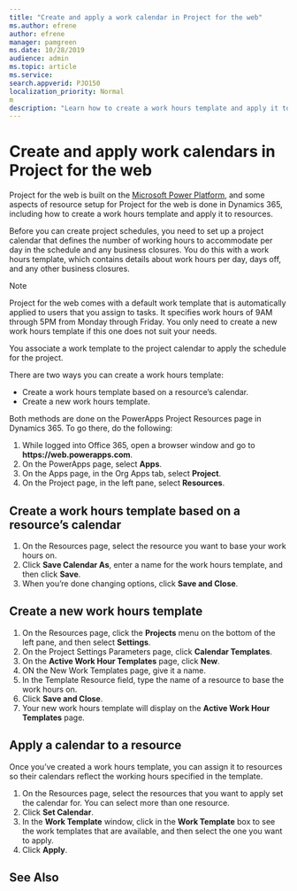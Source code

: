 ```yaml
---
title: "Create and apply a work calendar in Project for the web"
ms.author: efrene
author: efrene
manager: pamgreen
ms.date: 10/28/2019
audience: admin
ms.topic: article
ms.service: 
search.appverid: PJO150
localization_priority: Normal
m
description: "Learn how to create a work hours template and apply it to resources in Project for the web."
---
```


# Create and apply work calendars in Project for the web

Project for the web is built on the [Microsoft Power Platform](https://powerplatform.microsoft.com/en-us/), and some aspects of resource setup for Project for the web is done in Dynamics 365, including how to create a work hours template and apply it to resources.

Before you can create project schedules, you need to set up a project calendar that defines the number of working hours to accommodate per day in the schedule and any business closures. You do this with a work hours template, which contains details about work hours per day, days off, and any other business closures.

> [!Note]
> Project for the web comes with a default work template that is automatically applied to users that you assign to tasks. It specifies work hours of 9AM through 5PM from Monday through Friday. You only need to create a new work hours template if this one does not suit your needs.

You associate a work template to the project calendar to apply the schedule for the project.

There are two ways you can create a work hours template:
- Create a work hours template based on a resource’s calendar.
- Create a new work hours template.
 
Both methods are done on the PowerApps Project Resources page in Dynamics 365. To go there, do the following:
1. While logged into Office 365, open a browser window and go to **https://<spam><spam>web.powerapps<spam><spam>.com**.
2. On the PowerApps page, select **Apps**.
3. On the Apps page, in the Org Apps tab, select **Project**.
4. On the Project page, in the left pane, select **Resources**.
 

## Create a work hours template based on a resource’s calendar

1. On the Resources page, select the resource you want to base your work hours on.
2. Click **Save Calendar As**, enter a name for the work hours template, and then click **Save**.
3. When you’re done changing options, click **Save and Close**.


## Create a new work hours template

1. On the Resources page, click the **Projects** menu on the bottom of the left pane, and then select **Settings**.
2. On the Project Settings Parameters page, click **Calendar Templates**.
3. On the **Active Work Hour Templates** page, click **New**.
4. ON the New Work Templates page, give it a name.
5. In the Template Resource field, type the name of a resource to base the work hours on.
6. Click **Save and Close**.
7. Your new work hours template will display on the **Active Work Hour Templates** page.

## Apply a calendar to a resource

Once you’ve created a work hours template, you can assign it to resources so their calendars reflect the working hours specified in the template.

1. On the Resources page, select the resources that you want to apply set the calendar for. You can select more than one resource.
2. Click **Set Calendar**.
3. In the **Work Template** window, click in the **Work Template** box to see the work templates that are available, and then select the one you want to apply.
4. Click **Apply**.


 
## See Also


  
  




